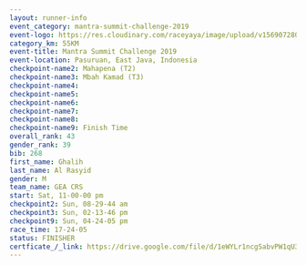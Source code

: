 ```yaml
---
layout: runner-info 
event_category: mantra-summit-challenge-2019 
event-logo: https://res.cloudinary.com/raceyaya/image/upload/v1569072809/logo/mantra-image_segrbx.jpg
category_km: 55KM 
event-title: Mantra Summit Challenge 2019 
event-location: Pasuruan, East Java, Indonesia 
checkpoint-name2: Mahapena (T2) 
checkpoint-name3: Mbah Kamad (T3) 
checkpoint-name4: 
checkpoint-name5: 
checkpoint-name6: 
checkpoint-name7: 
checkpoint-name8: 
checkpoint-name9: Finish Time
overall_rank: 43
gender_rank: 39
bib: 268
first_name: Ghalih
last_name: Al Rasyid
gender: M
team_name: GEA CRS
start: Sat, 11-00-00 pm
checkpoint2: Sun, 08-29-44 am
checkpoint3: Sun, 02-13-46 pm
checkpoint9: Sun, 04-24-05 pm
race_time: 17-24-05
status: FINISHER
certficate_/_link: https://drive.google.com/file/d/1eWYLr1ncgSabvPW1qU3IuH47S_mEhToU/view?usp=sharing
---
```

